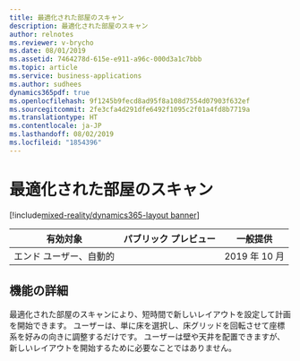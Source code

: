```yaml
---
title: 最適化された部屋のスキャン
description: 最適化された部屋のスキャン
author: relnotes
ms.reviewer: v-brycho
ms.date: 08/01/2019
ms.assetid: 7464278d-615e-e911-a96c-000d3a1c7bbb
ms.topic: article
ms.service: business-applications
ms.author: sudhees
dynamics365pdf: true
ms.openlocfilehash: 9f1245b9fecd8ad95f8a108d7554d07903f632ef
ms.sourcegitcommit: 2fe3cfa4d291dfe6492f1095c2f01a4fd8b7719a
ms.translationtype: HT
ms.contentlocale: ja-JP
ms.lasthandoff: 08/02/2019
ms.locfileid: "1854396"
---
```

# <a name="optimized-room-scan"></a>最適化された部屋のスキャン
[!include[mixed-reality/dynamics365-layout banner](../includes/mixed-reality/dynamics365-layout.md)]

| 有効対象    |  パブリック プレビュー | 一般提供 | 
| ---------- | ---------- |---------- |
|エンド ユーザー、自動的|| 2019 年 10 月|






## <a name="feature-details"></a>機能の詳細
<!--feature detail start -->
最適化された部屋のスキャンにより、短時間で新しいレイアウトを設定して計画を開始できます。 ユーザーは、単に床を選択し、床グリッドを回転させて座標系を好みの向きに調整するだけです。 ユーザーは壁や天井を配置できますが、新しいレイアウトを開始するために必要なことではありません。
<!--feature detail end -->











